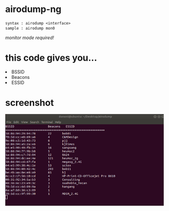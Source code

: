 # airodump-ng
    syntax : airodump <interface>
    sample : airodump mon0

*monitor mode required!*

# this code gives you...
<li>BSSID</li>
<li>Beacons</li>
<li>ESSID</li>

# screenshot
![image](./airodump.png)